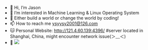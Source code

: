 - 👋 Hi, I’m Jason
- 🤔 I’m interested in Machine Learning & Linux Operating System
- 🌱 Either build a world or change the world by coding!
- 📫 How to reach me ysyysy2001@126.com
- 🐱 Personal Website: http://121.4.60.139:4396/ #server located in Shanghai, China, might encounter network issue(＞﹏＜)
- 👀 ![](https://komarev.com/ghpvc/?username=Jas000n)
<!---
Jas000n/Jas000n is a ✨ special ✨ repository because its `README.md` (this file) appears on your GitHub profile.
You can click the Preview link to take a look at your changes.
--->
